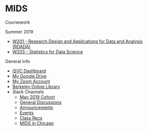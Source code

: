 # MIDS

Coursework

Summer 2019

* [W201 - Research Design and Applications for Data and Analysis (RDADA)](./W201/README.MD)
* [W203 - Statistics for Data Science](./W203/README.MD)

General Info
* [ISVC Dashboard](https://learn.datascience.berkeley.edu/ap/dashboard)
* [My Google Drive](https://drive.google.com/drive/u/0/my-drive)
* [My Zoom Account](https://zoom.us/my/kevin.hartman)
* [Berkeley Online Library](http://www.lib.berkeley.edu)
* Slack Channels
  * [May 2019 Cohort](https://ucbischool.slack.com/messages/CHGTA03HC)
  * [General Discussions](https://ucbischool.slack.com/messages/C1UJVSNLU)
  * [Announcements](https://ucbischool.slack.com/messages/C0WK5TUV6)
  * [Events](https://ucbischool.slack.com/messages/C1UK601DM)
  * [Class Recs](https://ucbischool.slack.com/messages/C1VEW8ZF0)
  * [MIDS in Chicago](https://ucbischool.slack.com/messages/C69GG1TV0)
